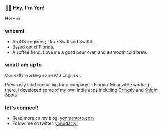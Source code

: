 ### 👋🏼 Hey, I'm Yon!
He/Him

### whoami

- An iOS Engineer; I love Swift and SwiftUI.
- Based out of Florida.
- A coffee fiend. Love me a good pour over, and a smooth cold brew.

### what I am up to

Currently working as an iOS Engineer.

Previously I did consulting for a company in Florida. Meanwhile working there, I developed some of my own indie apps including [Drinksly](https://apps.apple.com/us/app/drinksly/id1524569359?uo=4) and [Knight Spots](https://apps.apple.com/us/app/knight-spots/id1461254489)

### let's connect!

* Read more on my blog: [yonmontoto.com](https://www.yonmontoto.com)
* Follow me on twitter: [yonodactyl](https://twitter.com/yonodactyl)

<!--
**Yonodactyl/Yonodactyl** is a ✨ _special_ ✨ repository because its `README.md` (this file) appears on your GitHub profile.

Here are some ideas to get you started:

- 🔭 I’m currently working on ...
- 🌱 I’m currently learning ...
- 👯 I’m looking to collaborate on ...
- 🤔 I’m looking for help with ...
- 💬 Ask me about ...
- 📫 How to reach me: ...
- 😄 Pronouns: ...
- ⚡ Fun fact: ...
-->
